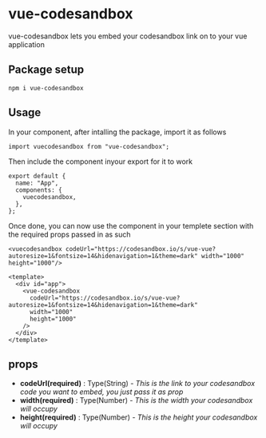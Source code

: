 # vue-codesandbox
vue-codesandbox lets you embed your codesandbox link on to your vue application

## Package setup
```
npm i vue-codesandbox
```
## Usage
In your component, after intalling the package, import it as follows
```
import vuecodesandbox from "vue-codesandbox";
```
Then include the component inyour export for it to work

```
export default {
  name: "App",
  components: {
    vuecodesandbox,
  },
};
```
Once done, you can now use the component in your templete section with the required props passed in as such

```
<vuecodesandbox codeUrl="https://codesandbox.io/s/vue-vue?autoresize=1&fontsize=14&hidenavigation=1&theme=dark" width="1000" height="1000"/>
```

```
<template>
  <div id="app">
    <vue-codesandbox
      codeUrl="https://codesandbox.io/s/vue-vue?autoresize=1&fontsize=14&hidenavigation=1&theme=dark"
      width="1000"
      height="1000"
    />
  </div>
</template>

```

## props
- **codeUrl(required)** : Type(String) - _This is the link to your codesandbox code you want to embed, you just pass it as prop_
- **width(required)** : Type(Number) - _This is the width your codesandbox will occupy_
- **height(required)** : Type(Number) - _This is the height your codesandbox will occupy_
